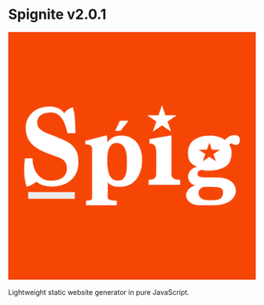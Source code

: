 # Spignite v2.0.1

![](src/images/spig.png)

Lightweight static website generator in pure JavaScript.
